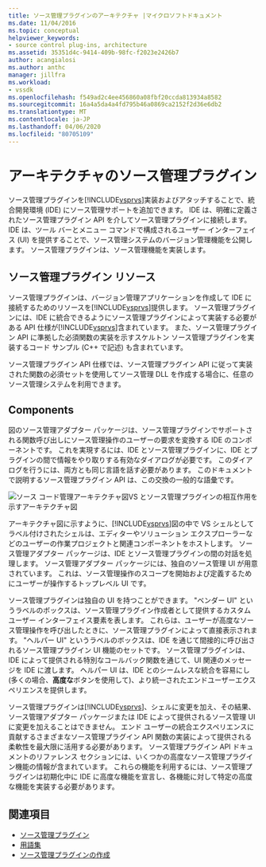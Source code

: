 ```yaml
---
title: ソース管理プラグインのアーキテクチャ |マイクロソフトドキュメント
ms.date: 11/04/2016
ms.topic: conceptual
helpviewer_keywords:
- source control plug-ins, architecture
ms.assetid: 35351d4c-9414-409b-98fc-f2023e2426b7
author: acangialosi
ms.author: anthc
manager: jillfra
ms.workload:
- vssdk
ms.openlocfilehash: f549ad2c4ee456860a08fbf20ccda813934a8582
ms.sourcegitcommit: 16a4a5da4a4fd795b46a0869ca2152f2d36e6db2
ms.translationtype: MT
ms.contentlocale: ja-JP
ms.lasthandoff: 04/06/2020
ms.locfileid: "80705109"
---
```

# <a name="source-control-plug-in-architecture"></a>アーキテクチャのソース管理プラグイン
ソース管理プラグインを[!INCLUDE[vsprvs](../../code-quality/includes/vsprvs_md.md)]実装およびアタッチすることで、統合開発環境 (IDE) にソース管理サポートを追加できます。 IDE は、明確に定義されたソース管理プラグイン API を介してソース管理プラグインに接続します。 IDE は、ツール バーとメニュー コマンドで構成されるユーザー インターフェイス (UI) を提供することで、ソース管理システムのバージョン管理機能を公開します。 ソース管理プラグインは、ソース管理機能を実装します。

## <a name="source-control-plug-in-resources"></a>ソース管理プラグイン リソース
 ソース管理プラグインは、バージョン管理アプリケーションを作成して IDE に接続するためのリソースを[!INCLUDE[vsprvs](../../code-quality/includes/vsprvs_md.md)]提供します。 ソース管理プラグインには、IDE に統合できるようにソース管理プラグインによって実装する必要がある API 仕様が[!INCLUDE[vsprvs](../../code-quality/includes/vsprvs_md.md)]含まれています。 また、ソース管理プラグイン API に準拠した必須関数の実装を示すスケルトン ソース管理プラグインを実装するコード サンプル (C++ で記述) も含まれています。

 ソース管理プラグイン API 仕様では、ソース管理プラグイン API に従って実装された関数の必須セットを使用してソース管理 DLL を作成する場合に、任意のソース管理システムを利用できます。

## <a name="components"></a>Components
 図のソース管理アダプター パッケージは、ソース管理プラグインでサポートされる関数呼び出しにソース管理操作のユーザーの要求を変換する IDE のコンポーネントです。 これを実現するには、IDE とソース管理プラグインに、IDE とプラグインの間で情報をやり取りする有効なダイアログが必要です。 このダイアログを行うには、両方とも同じ言語を話す必要があります。 このドキュメントで説明するソース管理プラグイン API は、この交換の一般的な語彙です。

 ![ソース コード管理アーキテクチャ図](../../extensibility/internals/media/vs_sccsdk_plug_in_arch.gif "vs_sccsdk_plug_in_arch")VS とソース管理プラグインの相互作用を示すアーキテクチャ図

 アーキテクチャ図に示すように、[!INCLUDE[vsprvs](../../code-quality/includes/vsprvs_md.md)]図の中で VS シェルとしてラベル付けされたシェルは、エディターやソリューション エクスプローラーなどのユーザーの作業プロジェクトと関連コンポーネントをホストします。 ソース管理アダプター パッケージは、IDE とソース管理プラグインの間の対話を処理します。 ソース管理アダプター パッケージには、独自のソース管理 UI が用意されています。 これは、ソース管理操作のスコープを開始および定義するためにユーザーが操作するトップレベル UI です。

 ソース管理プラグインは独自の UI を持つことができます。 "ベンダー UI" というラベルのボックスは、ソース管理プラグイン作成者として提供するカスタム ユーザー インターフェイス要素を表します。 これらは、ユーザーが高度なソース管理操作を呼び出したときに、ソース管理プラグインによって直接表示されます。 "ヘルパー UI" というラベルのボックスは、IDE を通じて間接的に呼び出されるソース管理プラグイン UI 機能のセットです。 ソース管理プラグインは、IDE によって提供される特別なコールバック関数を通じて、UI 関連のメッセージを IDE に渡します。 ヘルパー UI は、IDE とのシームレスな統合を容易にし (多くの場合、**高度な**ボタンを使用して)、より統一されたエンドユーザーエクスペリエンスを提供します。

 ソース管理プラグインは[!INCLUDE[vsprvs](../../code-quality/includes/vsprvs_md.md)]、シェルに変更を加え、その結果、ソース管理アダプター パッケージまたは IDE によって提供されるソース管理 UI に変更を加えることはできません。 エンド ユーザーの統合エクスペリエンスに貢献するさまざまなソース管理プラグイン API 関数の実装によって提供される柔軟性を最大限に活用する必要があります。 ソース管理プラグイン API ドキュメントのリファレンス セクションには、いくつかの高度なソース管理プラグイン機能の情報が含まれています。 これらの機能を利用するには、ソース管理プラグインは初期化中に IDE に高度な機能を宣言し、各機能に対して特定の高度な機能を実装する必要があります。

## <a name="see-also"></a>関連項目
- [ソース管理プラグイン](../../extensibility/source-control-plug-ins.md)
- [用語集](../../extensibility/source-control-plug-in-glossary.md)
- [ソース管理プラグインの作成](../../extensibility/internals/creating-a-source-control-plug-in.md)
